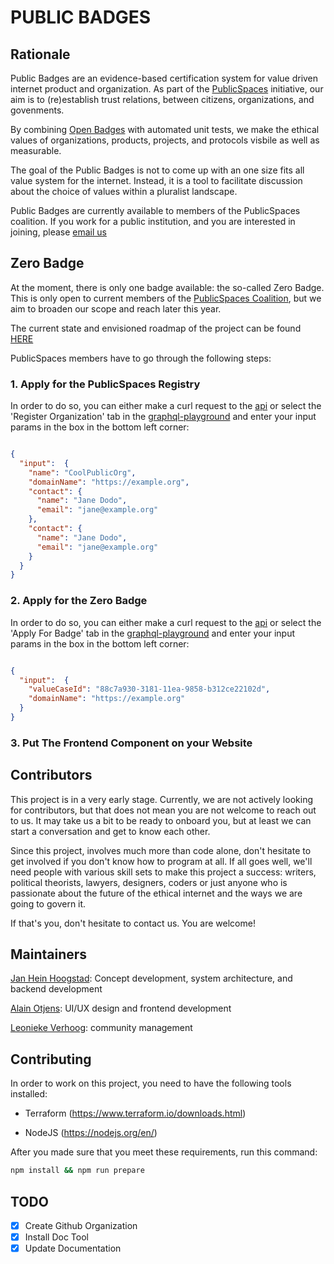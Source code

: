 # PUBLIC BADGES

## Rationale

Public Badges are an evidence-based certification system for value driven
internet product and organization. As part of the
[PublicSpaces](https://publicspaces.net) initiative, our aim is to (re)establish
trust relations, between citizens, organizations, and govenments.

By combining [Open Badges](https://openbadges.org/) with automated unit tests,
we make the ethical values of organizations, products, projects, and protocols
visbile as well as measurable.

The goal of the Public Badges is not to come up with an one size fits all value
system for the internet. Instead, it is a tool to facilitate discussion about
the choice of values within a pluralist landscape.

Public Badges are currently available to members of the PublicSpaces coalition.
If you work for a public institution, and you are interested in joining, please
[email us]()


## Zero Badge

At the moment, there is only one badge available: the so-called Zero Badge.
This is only open to current members of the [PublicSpaces
Coalition](https://publicspaces.net/the-coalition/), but we aim to broaden our
scope and reach later this year.

The current state and envisioned roadmap of the project can be found
[HERE](./state_of_the_project.md)

PublicSpaces members have to go through the following steps:

### 1. Apply for the PublicSpaces Registry

In order to do so, you can either make a curl request to the
[api](https://2cnf4k566a.execute-api.eu-west-1.amazonaws.com/dev/graphql) or
select the 'Register Organization' tab in the
[graphql-playground](https://2cnf4k566a.execute-api.eu-west-1.amazonaws.com/dev/playground)
and enter your input params in the box in the bottom left corner:

```json

{
  "input":  {
    "name": "CoolPublicOrg",
    "domainName": "https://example.org",
    "contact": {
      "name": "Jane Dodo",
      "email": "jane@example.org"
    },
    "contact": {
      "name": "Jane Dodo",
      "email": "jane@example.org"
    }
  }
}

```

### 2. Apply for the Zero Badge

In order to do so, you can either make a curl request to the
[api](https://2cnf4k566a.execute-api.eu-west-1.amazonaws.com/dev/graphql) or
select the 'Apply For Badge' tab in the
[graphql-playground](https://2cnf4k566a.execute-api.eu-west-1.amazonaws.com/dev/playground)
and enter your input params in the box in the bottom left corner:

```json

{
  "input":  {
    "valueCaseId": "88c7a930-3181-11ea-9858-b312ce22102d",
    "domainName": "https://example.org"
  }
}

```

### 3. Put The Frontend Component on your Website


## Contributors

This project is in a very early stage. Currently, we are not actively looking for
contributors, but that does not mean you are not welcome to reach out to us. It
may take us a bit to be ready to onboard you, but at least we can start a
conversation and get to know each other.

Since this project, involves much more than code alone, don't hesitate to get involved
if you don't know how to program at all. If all goes well, we'll need people with various
skill sets to make this project a success: writers, political theorists,
lawyers, designers, coders or just anyone who is passionate about the future of the ethical
internet and the ways we are going to govern it.

If that's you, don't hesitate to contact us. You are welcome!


## Maintainers

[Jan Hein Hoogstad](https://github.com/yeehaa123): Concept development, system architecture,
and backend development

[Alain Otjens](https://github.com/alain0): UI/UX design and frontend development

[Leonieke Verhoog](...): community management

## Contributing

In order to work on this project, you need to have the following tools
installed:

- Terraform (https://www.terraform.io/downloads.html)

- NodeJS (https://nodejs.org/en/)

After you made sure that you meet these requirements, run this command:

```bash
npm install && npm run prepare
```

## TODO

- [x] Create Github Organization
- [x] Install Doc Tool
- [x] Update Documentation
